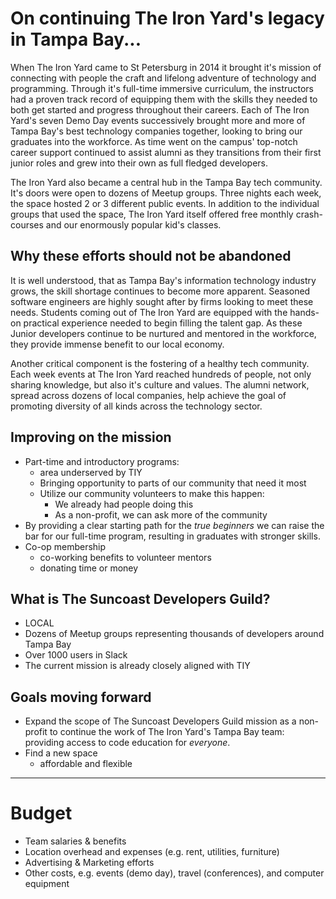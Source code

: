 # On continuing The Iron Yard's legacy in Tampa Bay...

When The Iron Yard came to St Petersburg in 2014 it brought it's mission of connecting with people the craft and lifelong adventure of technology and programming. Through it's full-time immersive curriculum, the instructors had a proven track record of equipping them with the skills they needed to both get started and progress throughout their careers. Each of The Iron Yard's seven Demo Day events successively brought more and more of Tampa Bay's best technology companies together, looking to bring our graduates into the workforce. As time went on the campus' top-notch career support continued to assist alumni as they transitions from their first junior roles and grew into their own as full fledged developers.

The Iron Yard also became a central hub in the Tampa Bay tech community. It's doors were open to dozens of Meetup groups. Three nights each week, the space hosted 2 or 3 different public events. In addition to the individual groups that used the space, The Iron Yard itself offered free monthly crash-courses and our enormously popular kid's classes.

## Why these efforts should not be abandoned

It is well understood, that as Tampa Bay's information technology industry grows, the skill shortage continues to become more apparent. Seasoned software engineers are highly sought after by firms looking to meet these needs. Students coming out of The Iron Yard are equipped with the hands-on practical experience needed to begin filling the talent gap. As these Junior developers continue to be nurtured and mentored in the workforce, they provide immense benefit to our local economy.

Another critical component is the fostering of a healthy tech community. Each week events at The Iron Yard reached hundreds of people, not only sharing knowledge, but also it's culture and values. The alumni network, spread across dozens of local companies, help achieve the goal of promoting diversity of all kinds across the technology sector.

## Improving on the mission

- Part-time and introductory programs:
  - area underserved by TIY
  - Bringing opportunity to parts of our community that need it most
  - Utilize our community volunteers to make this happen:
    - We already had people doing this
    - As a non-profit, we can ask more of the community
- By providing a clear starting path for the *true beginners* we can raise the bar for our full-time program, resulting in graduates with stronger skills.
- Co-op membership
  - co-working benefits to volunteer mentors
  - donating time or money

## What is The Suncoast Developers Guild?

  - LOCAL
  - Dozens of Meetup groups representing thousands of developers around Tampa Bay
  - Over 1000 users in Slack
  - The current mission is already closely aligned with TIY

## Goals moving forward

  - Expand the scope of The Suncoast Developers Guild mission as a non-profit to continue the work of The Iron Yard's Tampa Bay team: providing access to code education for _everyone_.
  - Find a new space
    - affordable and flexible

---

# Budget
  - Team salaries & benefits
  - Location overhead and expenses (e.g. rent, utilities, furniture)
  - Advertising & Marketing efforts
  - Other costs, e.g. events (demo day), travel (conferences), and computer equipment
